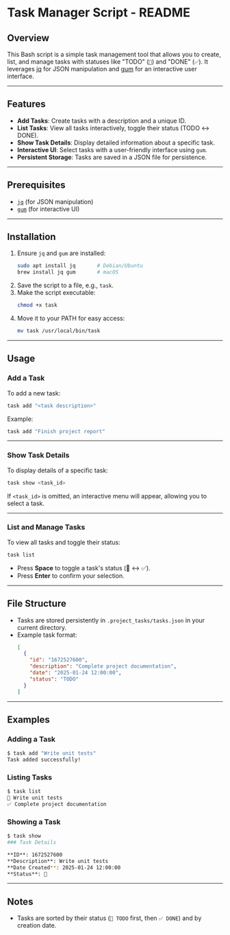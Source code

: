 # Task Manager Script - README

## Overview
This Bash script is a simple task management tool that allows you to create, list, and manage tasks with statuses like "TODO" (`📝`) and "DONE" (`✅`). It leverages [jq](https://github.com/jqlang/jq) for JSON manipulation and [gum](https://github.com/charmbracelet/gum) for an interactive user interface.

---

## Features
- **Add Tasks**: Create tasks with a description and a unique ID.
- **List Tasks**: View all tasks interactively, toggle their status (TODO ↔ DONE).
- **Show Task Details**: Display detailed information about a specific task.
- **Interactive UI**: Select tasks with a user-friendly interface using `gum`.
- **Persistent Storage**: Tasks are saved in a JSON file for persistence.

---

## Prerequisites
- [`jq`](https://stedolan.github.io/jq/) (for JSON manipulation)
- [`gum`](https://github.com/charmbracelet/gum) (for interactive UI)

---

## Installation
1. Ensure `jq` and `gum` are installed:
   ```bash
   sudo apt install jq       # Debian/Ubuntu
   brew install jq gum       # macOS
   ```
2. Save the script to a file, e.g., `task`.
3. Make the script executable:
   ```bash
   chmod +x task
   ```
4. Move it to your PATH for easy access:
   ```bash
   mv task /usr/local/bin/task
   ```

---

## Usage

### Add a Task
To add a new task:
```bash
task add "<task description>"
```
Example:
```bash
task add "Finish project report"
```

---

### Show Task Details
To display details of a specific task:
```bash
task show <task_id>
```
If `<task_id>` is omitted, an interactive menu will appear, allowing you to select a task.

---

### List and Manage Tasks
To view all tasks and toggle their status:
```bash
task list
```
- Press **Space** to toggle a task's status (📝 ↔ ✅).
- Press **Enter** to confirm your selection.

---

## File Structure
- Tasks are stored persistently in `.project_tasks/tasks.json` in your current directory.
- Example task format:
  ```json
  [
    {
      "id": "1672527600",
      "description": "Complete project documentation",
      "date": "2025-01-24 12:00:00",
      "status": "TODO"
    }
  ]
  ```

---

## Examples

### Adding a Task
```bash
$ task add "Write unit tests"
Task added successfully!
```

### Listing Tasks
```bash
$ task list
📝 Write unit tests
✅ Complete project documentation
```

### Showing a Task
```bash
$ task show
### Task Details

**ID**: 1672527600
**Description**: Write unit tests
**Date Created**: 2025-01-24 12:00:00
**Status**: 📝
```

---

## Notes
- Tasks are sorted by their status (`📝 TODO` first, then `✅ DONE`) and by creation date.

